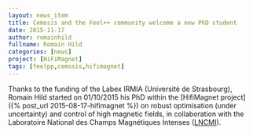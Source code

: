 ```yaml
---
layout: news_item
title: Cemosis and the Feel++ community welcome a new PhD student
date: 2015-11-17
author: romainhild
fullname: Romain Hild
categories: [news]
project: [HiFiMagnet]
tags: [feelpp,cemosis,hifimagnet]
---
```


Thanks to the funding of the Labex IRMIA (Université de Strasbourg),
Romain Hild started on 01/10/2015 his PhD within the
[HifiMagnet project]({% post_url 2015-08-17-hifimagnet %}) on robust optimisation (under uncertainty) and
control of high magnetic fields, in collaboration with the Laboratoire
National des Champs Magnétiques Intenses
([LNCMI](http://lncmi.cnrs.fr)).
